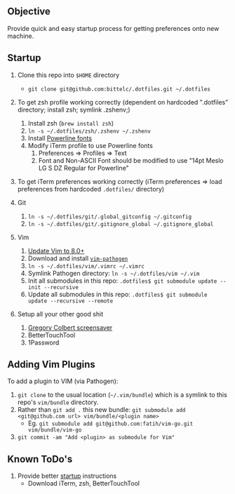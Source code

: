 ## Objective

Provide quick and easy startup process for getting preferences onto new machine.

## Startup

1. Clone this repo into `$HOME` directory
    * `git clone git@github.com:bittelc/.dotfiles.git ~/.dotfiles`
1. To get zsh profile working correctly (dependent on hardcoded ".dotfiles" directory; install zsh; symlink .zshenv;)
    1. Install zsh (`brew install zsh`)
    1. `ln -s ~/.dotfiles/zsh/.zshenv ~/.zshenv`
    1. Install [Powerline fonts](https://github.com/powerline/fonts)
    1. Modify iTerm profile to use Powerline fonts
         1. Preferences => Profiles => Text
         1. Font and Non-ASCII Font should be modified to use "14pt Meslo LG S DZ Regular for Powerline"
2. To get iTerm preferences working correctly (iTerm preferences => load preferences from hardcoded `.dotfiles/` directory)
3. Git
    1. `ln -s ~/.dotfiles/git/.global_gitconfig ~/.gitconfig`
    2. `ln -s ~/.dotfiles/git/.gitignore_global ~/.gitignore_global`

3. Vim
   1. [Update Vim to 8.0+](https://stackoverflow.com/questions/39861793/how-update-vim-to-8-0-version-in-osx)
   1. Download and install [`vim-pathogen`](https://github.com/tpope/vim-pathogen)
   2. `ln -s ~/.dotfiles/vim/.vimrc ~/.vimrc`
   3. Symlink Pathogen directory: `ln -s ~/.dotfiles/vim ~/.vim`
   4. Init all submodules in this repo: `.dotfiles$ git submodule update --init --recursive`
   5. Update all submodules in this repo: `.dotfiles$ git submodule update --recursive --remote`
1. Setup all your other good shit
   1. [Gregory Colbert screensaver](https://gregorycolbert.com/screensaver.php)
   1. BetterTouchTool
   1. 1Password


## Adding Vim Plugins

To add a plugin to VIM (via Pathogen):

1. `git clone` to the usual location (`~/.vim/bundle`) which is a symlink to this repo's `vim/bundle` directory.
2. Rather than `git add .` this new bundle: `git submodule add <git@github.com url> vim/bundle/<plugin name>`
    * Eg. `git submodule add git@github.com:fatih/vim-go.git vim/bundle/vim-go`
3. `git commit -am "Add <plugin> as submodule for Vim"`

## Known ToDo's
1. Provide better [startup](#startup) instructions
    * Download iTerm, zsh, BetterTouchTool

